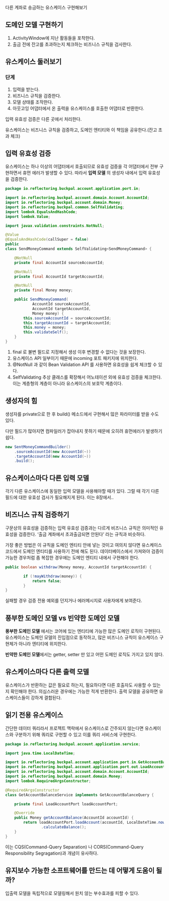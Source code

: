 다른 계좌로 송금하는 유스케이스 구현해보기

## 도메인 모델 구현하기

1. ActivityWindow에 지난 활동들을 포착한다.
2. 출금 전에 잔고를 초과하는지 체크하는 비즈니스 규칙을 검사한다.

## 유스케이스 둘러보기

### 단계

1. 입력을 받는다.
2. 비즈니스 규칙을 검증한다.
3. 모델 상태를 조작한다.
4. 아웃고잉 어댑터에서 온 출력을 유스케이스를 호출한 어댑터로 반환한다.

입력 유효성 검증은 다른 곳에서 처리한다.

유스케이스는 비즈니스 규칙을 검증하고, 도메인 엔티티와 이 책임을 공유한다.(잔고 초과 체크)

## 입력 유효성 검증

유스케이스는 하나 이상의 어댑터에서 호출되므로 유효성 검증을 각 어댑터에서 전부 구현하면서 휴먼 에러가 발생할 수 있다. 따라서 **입력 모델** 의 생성자 내에서 입력 유효성을 검증한다.

```java
package io.reflectoring.buckpal.account.application.port.in;

import io.reflectoring.buckpal.account.domain.Account.AccountId;
import io.reflectoring.buckpal.account.domain.Money;
import io.reflectoring.buckpal.common.SelfValidating;
import lombok.EqualsAndHashCode;
import lombok.Value;

import javax.validation.constraints.NotNull;

@Value
@EqualsAndHashCode(callSuper = false)
public
class SendMoneyCommand extends SelfValidating<SendMoneyCommand> {

    @NotNull
    private final AccountId sourceAccountId;

    @NotNull
    private final AccountId targetAccountId;

    @NotNull
    private final Money money;

    public SendMoneyCommand(
            AccountId sourceAccountId,
            AccountId targetAccountId,
            Money money) {
        this.sourceAccountId = sourceAccountId;
        this.targetAccountId = targetAccountId;
        this.money = money;
        this.validateSelf();
    }
}
```

1. final 로 불변 필드로 지정해서 생성 이후 변경할 수 없다는 것을 보장한다.
2. 유스케이스 API 일부이기 때문에 incoming 포트 패키지에 위치한다.
3. @NotNull 과 같이 Bean Validation API 를 사용하면 유효성을 쉽게 체크할 수 있다.
4. SelfValidating 추상 클래스를 확장해서 어노테이션 외에 유효성 검증을 체크한다. 이는 계층형의 계층이 아니라 유스케이스의 보호막 계층이다.

## 생성자의 힘

생성자를 private으로 한 후 build() 메소드에서 구현해서 많은 파라미터를 받을 수도 있다.

다만 필드가 많아지면 컴파일러가 잡아내지 못하기 때문에 오히려 휴먼에러가 발생하기 쉽다.

```java
new SentMoneyCommandBuilder()
	.sourceAccountId(new AccountId(~))
	.targetAccountId(new AccountId(~))
	.build();
```

## 유스케이스마다 다른 입력 모델

각기 다른 유스케이스에 동일한 입력 모델을 사용해야할 때가 있다. 그럴 때 각기 다른 필드에 대한 유효성 검사가 필요해지게 된다. 이는 8장에서..

## 비즈니스 규칙 검증하기

구문상의 유효성을 검증하는 입력 유효성 검증과는 다르게 비즈니스 규칙은 의미적인 유효성을 검증한다. ‘출금 계좌에서 초과출금되면 안된다’ 라는 규칙과 비슷하다.

가장 좋은 방법은 이 규칙을 도메인 엔티티 안에 넣는 것이고 여의치 않다면 유스케이스 코드에서 도메인 엔티티를 사용하기 전에 해도 된다. 데이터베이스에서 가져와야 검증이 가능한 경우처럼 좀 복잡한 경우에는 도메인 엔티티 내에서 구현해야 한다.

```java
public boolean withdraw(Money money, AccountId targetAccountId) {

		if (!mayWithdraw(money)) {
			return false;
		}
}
```

실패할 경우 검증 전용 예외를 던지거나 에러메시지로 사용자에게 보여준다.

## 풍부한 도메인 모델 vs 빈약한 도메인 모델

**풍부한 도메인 모델** 에서는 코어에 있는 엔티티에 가능한 많은 도메인 로직이 구현된다. 유스케이스는 도메인 모델의 진입점으로 동작하고, 많은 비즈니스 규칙이 유스케이스 구현체가 아니라 엔티티에 위치한다.

**빈약한 도메인 모델**에서는 getter, setter 만 있고 어떤 도메인 로직도 가지고 있지 않다.

## 유스케이스마다 다른 출력 모델

유스케이스가 반환하는 값은 필요로 하는지, 필요하다면 다른 호출자도 사용할 수 있는지 확인해야 한다. 의심스러운 경우에는 가능한 적게 반환한다. 출력 모델을 공유하면 유스케이스들이 강하게 결합된다.

## 읽기 전용 유스케이스

간단한 데이터 쿼리라서 프로젝트 맥락에서 유스케이스로 간주되지 않는다면 유스케이스와 구분하기 위해 쿼리로 구현할 수 있고 이를 쿼리 서비스에 구현한다.

```java
package io.reflectoring.buckpal.account.application.service;

import java.time.LocalDateTime;

import io.reflectoring.buckpal.account.application.port.in.GetAccountBalanceQuery;
import io.reflectoring.buckpal.account.application.port.out.LoadAccountPort;
import io.reflectoring.buckpal.account.domain.Account.AccountId;
import io.reflectoring.buckpal.account.domain.Money;
import lombok.RequiredArgsConstructor;

@RequiredArgsConstructor
class GetAccountBalanceService implements GetAccountBalanceQuery {

	private final LoadAccountPort loadAccountPort;

	@Override
	public Money getAccountBalance(AccountId accountId) {
		return loadAccountPort.loadAccount(accountId, LocalDateTime.now())
				.calculateBalance();
	}
}
```

이는 CQS(Command-Query Separation) 나 CORS(Command-Query Responsibility Segragation)과 개념이 유사하다.

## 유지보수 가능한 소프트웨어를 만드는 데 어떻게 도움이 될까?

입출력 모델을 독립적으로 모델링해서 원치 않는 부수효과를 피할 수 있다.